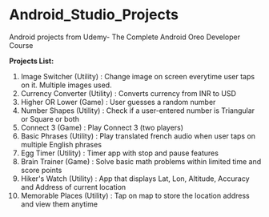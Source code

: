 # Android_Studio_Projects
Android projects from Udemy- The Complete Android Oreo Developer Course  

**Projects List:**    
1. Image Switcher (Utility)     :     Change image on screen everytime user taps on it. Multiple images used.  
2. Currency Converter (Utility) :     Converts currency from INR to USD  
3. Higher OR Lower (Game)       :     User guesses a random number  
4. Number Shapes (Utility)      :     Check if a user-entered number is Triangular or Square or both  
5. Connect 3 (Game)             :     Play Connect 3 (two players)  
6. Basic Phrases (Utility)      :     Play translated french audio when user taps on multiple English phrases  
7. Egg Timer (Utility)          :     Timer app with stop and pause features  
8. Brain Trainer (Game)         :     Solve basic math problems within limited time and score points  
9. Hiker's Watch (Utility)      :     App that displays Lat, Lon, Altitude, Accuracy and Address of current location  
10. Memorable Places (Utility)  :     Tap on map to store the location address and view them anytime  
